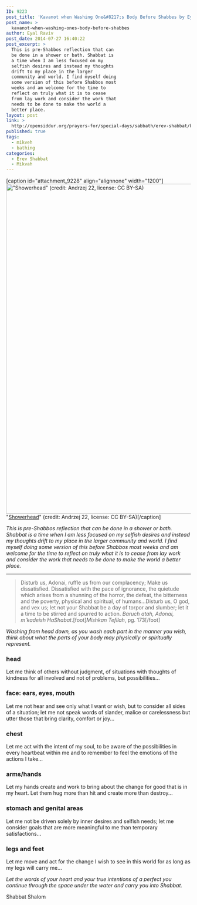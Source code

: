 ```yaml
---
ID: 9223
post_title: 'Kavanot when Washing One&#8217;s Body Before Shabbes by Eyal Raviv'
post_name: >
  kavanot-when-washing-ones-body-before-shabbes
author: Eyal Raviv
post_date: 2014-07-27 16:40:22
post_excerpt: >
  This is pre-Shabbos reflection that can
  be done in a shower or bath. Shabbat is
  a time when I am less focused on my
  selfish desires and instead my thoughts
  drift to my place in the larger
  community and world. I find myself doing
  some version of this before Shabbos most
  weeks and am welcome for the time to
  reflect on truly what it is to cease
  from lay work and consider the work that
  needs to be done to make the world a
  better place.
layout: post
link: >
  http://opensiddur.org/prayers-for/special-days/sabbath/erev-shabbat/kavanot-when-washing-ones-body-before-shabbes/
published: true
tags:
  - mikveh
  - bathing
categories:
  - Erev Shabbat
  - Mikvah
---
```

[caption id="attachment_9228" align="alignnone" width="1200"]<a href="http://opensiddur.org/wp-content/uploads/2014/07/Showerhead-by-Andrzej-22-CC-BY-SA.jpg"><img src="http://opensiddur.org/wp-content/uploads/2014/07/Showerhead-by-Andrzej-22-CC-BY-SA.jpg" alt="&quot;Showerhead&quot; (credit: Andrzej 22, license: CC BY-SA)" width="1200" height="900" class="size-full wp-image-9228" /></a> "<a href="https://en.wikipedia.org/wiki/Shower#mediaviewer/File:Showerhead.JPG">Showerhead</a>" (credit: Andrzej 22, license: CC BY-SA)[/caption]

<div class="english">
<em>This is pre-Shabbos reflection that can be done in a shower or bath. Shabbat is a time when I am less focused on my selfish desires and instead my thoughts drift to my place in the larger community and world. I find myself doing some version of this before Shabbos most weeks and am welcome for the time to reflect on truly what it is to cease from lay work and consider the work that needs to be done to make the world a better place.
</em>
<hr /> 

<blockquote>Disturb us, Adonai, ruffle us from our complacency; Make us dissatisfied. Dissatisfied with the pace of ignorance, the quietude which arises from a shunning of the horror, the defeat, the bitterness and the poverty, physical and spiritual, of humans...Disturb us, O god, and vex us; let not your Shabbat be a day of torpor and slumber; let it a time to be stirred and spurred to action. <em>Baruch atah, Adonai, m'kadeish HaShabat</em>.[foot]<em>Mishkan Tefilah</em>, pg. 173[/foot]</blockquote>
<em>Washing from head down, as you wash each part in the manner you wish, think about what the parts of your body may physically or spiritually represent.</em>
<h3>head</h3>
Let me think of others without judgment, of situations with thoughts of kindness for all involved and not of problems, but possibilities...
<h3>face: ears, eyes, mouth</h3>
Let me not hear and see only what I want or wish, but to consider all sides of a situation; let me not speak words of slander, malice or carelessness but utter those that bring clarity, comfort or joy...
<h3>chest</h3>
Let me act with the intent of my soul, to be aware of the possibilities in every heartbeat within me and to remember to feel the emotions of the actions I take...
<h3>arms/hands</h3>
Let my hands create and work to bring about the change for good that is in my heart. Let them hug more than hit and create more than destroy...
<h3>stomach and genital areas</h3>
Let me not be driven solely by inner desires and selfish needs; let me consider goals that are more meaningful to me than temporary satisfactions...
<h3>legs and feet</h3>
Let me move and act for the change I wish to see in this world for as long as my legs will carry me...

<em>Let the words of your heart and your true intentions of a perfect you continue through the space under the water and carry you into Shabbat.</em>

Shabbat Shalom

</div>